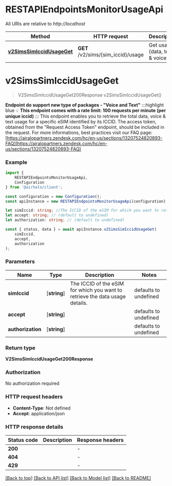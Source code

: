 # RESTAPIEndpointsMonitorUsageApi

All URIs are relative to *http://localhost*

|Method | HTTP request | Description|
|------------- | ------------- | -------------|
|[**v2SimsSimIccidUsageGet**](#v2simssimiccidusageget) | **GET** /v2/sims/{sim_iccid}/usage | Get usage (data, text &amp; voice)|

# **v2SimsSimIccidUsageGet**
> V2SimsSimIccidUsageGet200Response v2SimsSimIccidUsageGet()

**Endpoint do support new type of packages - \"Voice and Text\"**    :::highlight blue 💡 **This endpoint comes with a rate limit: 100 requests per minute (per unique iccid)** :::  This endpoint enables you to retrieve the total data, voice & text usage for a specific eSIM identified by its ICCID.  The access token, obtained from the \"Request Access Token\" endpoint, should be included in the request.  For more informations, best practices visit our FAQ page: [https://airalopartners.zendesk.com/hc/en-us/sections/13207524820893-FAQ](https://airalopartners.zendesk.com/hc/en-us/sections/13207524820893-FAQ)

### Example

```typescript
import {
    RESTAPIEndpointsMonitorUsageApi,
    Configuration
} from '@airhalo/client';

const configuration = new Configuration();
const apiInstance = new RESTAPIEndpointsMonitorUsageApi(configuration);

let simIccid: string; //The ICCID of the eSIM for which you want to retrieve the data usage details. (default to undefined)
let accept: string; // (default to undefined)
let authorization: string; // (default to undefined)

const { status, data } = await apiInstance.v2SimsSimIccidUsageGet(
    simIccid,
    accept,
    authorization
);
```

### Parameters

|Name | Type | Description  | Notes|
|------------- | ------------- | ------------- | -------------|
| **simIccid** | [**string**] | The ICCID of the eSIM for which you want to retrieve the data usage details. | defaults to undefined|
| **accept** | [**string**] |  | defaults to undefined|
| **authorization** | [**string**] |  | defaults to undefined|


### Return type

**V2SimsSimIccidUsageGet200Response**

### Authorization

No authorization required

### HTTP request headers

 - **Content-Type**: Not defined
 - **Accept**: application/json


### HTTP response details
| Status code | Description | Response headers |
|-------------|-------------|------------------|
|**200** |  |  -  |
|**404** |  |  -  |
|**429** |  |  -  |

[[Back to top]](#) [[Back to API list]](../README.md#documentation-for-api-endpoints) [[Back to Model list]](../README.md#documentation-for-models) [[Back to README]](../README.md)

